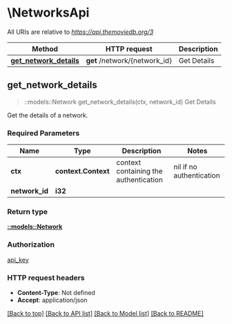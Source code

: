 # \NetworksApi

All URIs are relative to *https://api.themoviedb.org/3*

Method | HTTP request | Description
------------- | ------------- | -------------
[**get_network_details**](NetworksApi.md#get_network_details) | **get** /network/{network_id} | Get Details



## get_network_details

> ::models::Network get_network_details(ctx, network_id)
Get Details

Get the details of a network.

### Required Parameters


Name | Type | Description  | Notes
------------- | ------------- | ------------- | -------------
 **ctx** | **context.Context** | context containing the authentication | nil if no authentication
  **network_id** | **i32**|  | 

### Return type

[**::models::Network**](network.md)

### Authorization

[api_key](../README.md#api_key)

### HTTP request headers

- **Content-Type**: Not defined
- **Accept**: application/json

[[Back to top]](#) [[Back to API list]](../README.md#documentation-for-api-endpoints) [[Back to Model list]](../README.md#documentation-for-models) [[Back to README]](../README.md)

